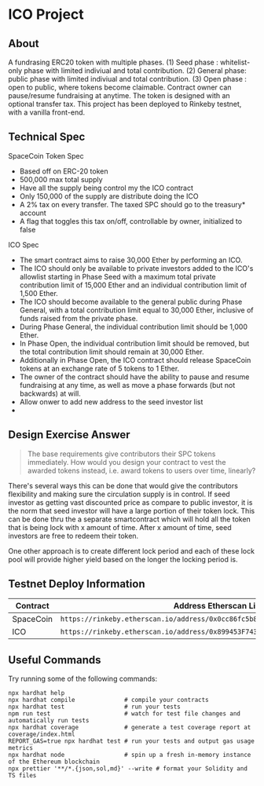 # ICO Project

## About
A fundrasing ERC20 token with multiple phases. 
(1) Seed phase   : whitelist-only phase with limited indiviual and total contribution.
(2) General phase: public phase with limited indiviual and total contribution.
(3) Open phase   : open to public, where tokens become claimable.
Contract owner can pause/resume fundraising at anytime. The token is designed with an optional transfer tax. This project has been deployed to Rinkeby testnet, with a vanilla front-end.

## Technical Spec
SpaceCoin Token Spec
- Based off on ERC-20 token
- 500,000 max total supply
- Have all the supply being control my the ICO contract
- Only 150,000 of the supply are distribute doing the ICO
- A 2% tax on every transfer. The taxed SPC should go to the treasury* account
- A flag that toggles this tax on/off, controllable by owner, initialized to false

ICO Spec
- The smart contract aims to raise 30,000 Ether by performing an ICO. 
- The ICO should only be available to private investors added to the ICO's allowlist starting in Phase Seed with a maximum total private contribution limit of 15,000 Ether and an individual contribution limit of 1,500 Ether. 
- The ICO should become available to the general public during Phase General, with a total contribution limit equal to 30,000 Ether, inclusive of funds raised from the private phase. 
- During Phase General, the individual contribution limit should be 1,000 Ether. 
- In Phase Open, the individual contribution limit should be removed, but the total contribution limit should remain at 30,000 Ether. 
- Additionally in Phase Open, the ICO contract should release SpaceCoin tokens at an exchange rate of 5 tokens to 1 Ether. 
- The owner of the contract should have the ability to pause and resume fundraising at any time, as well as move a phase forwards (but not backwards) at will.
- Allow onwer to add new address to the seed investor list
- 

## Design Exercise Answer
> The base requirements give contributors their SPC tokens immediately. How would you design your contract to vest the awarded tokens instead, i.e. award tokens to users over time, linearly?

There's several ways this can be done that would give the contributors flexibility and making sure the circulation supply is in control. If seed investor as getting vast discounted price as compare to public investor, it is the norm that seed investor will have a large portion of their token lock. This can be done thru the a separate smartcontract which will hold all the token that is being lock with x amount of time. After x amount of time, seed investors are free to redeem their token. 

One other approach is to create different lock period and each of these lock pool will provide higher yield based on the longer the locking period is. 

## Testnet Deploy Information

| Contract  | Address Etherscan Link                                                            |
| --------  | --------------------------------------------------------------------------------- |
| SpaceCoin | `https://rinkeby.etherscan.io/address/0x0cc86fc5b89bc3e3a55828595d133c5965c1ee57` |
| ICO       | `https://rinkeby.etherscan.io/address/0x899453F7437478BE0bc654364573C24591956a2d` |

## Useful Commands

Try running some of the following commands:

```shell
npx hardhat help
npx hardhat compile              # compile your contracts
npx hardhat test                 # run your tests
npm run test                     # watch for test file changes and automatically run tests
npx hardhat coverage             # generate a test coverage report at coverage/index.html
REPORT_GAS=true npx hardhat test # run your tests and output gas usage metrics
npx hardhat node                 # spin up a fresh in-memory instance of the Ethereum blockchain
npx prettier '**/*.{json,sol,md}' --write # format your Solidity and TS files
```
